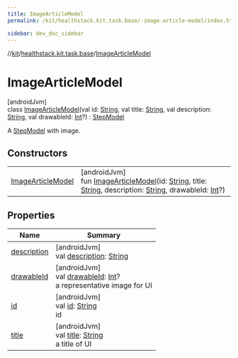```yaml
---
title: ImageArticleModel
permalink: /kit/healthstack.kit.task.base/-image-article-model/index.html

sidebar: dev_doc_sidebar
---
```

//[kit](../../../kit.html)/[healthstack.kit.task.base](../index.html)/[ImageArticleModel](index.html)



# ImageArticleModel



[androidJvm]\
class [ImageArticleModel](index.html)(val id: [String](https://kotlinlang.org/api/latest/jvm/stdlib/kotlin/-string/index.html), val title: [String](https://kotlinlang.org/api/latest/jvm/stdlib/kotlin/-string/index.html), val description: [String](https://kotlinlang.org/api/latest/jvm/stdlib/kotlin/-string/index.html), val drawableId: [Int](https://kotlinlang.org/api/latest/jvm/stdlib/kotlin/-int/index.html)?) : [StepModel](../-step-model/index.html)

A [StepModel](../-step-model/index.html) with image.



## Constructors


| | |
|---|---|
| [ImageArticleModel](-image-article-model.html) | [androidJvm]<br>fun [ImageArticleModel](-image-article-model.html)(id: [String](https://kotlinlang.org/api/latest/jvm/stdlib/kotlin/-string/index.html), title: [String](https://kotlinlang.org/api/latest/jvm/stdlib/kotlin/-string/index.html), description: [String](https://kotlinlang.org/api/latest/jvm/stdlib/kotlin/-string/index.html), drawableId: [Int](https://kotlinlang.org/api/latest/jvm/stdlib/kotlin/-int/index.html)?) |


## Properties


| Name | Summary |
|---|---|
| [description](description.html) | [androidJvm]<br>val [description](description.html): [String](https://kotlinlang.org/api/latest/jvm/stdlib/kotlin/-string/index.html) |
| [drawableId](../-step-model/drawable-id.html) | [androidJvm]<br>val [drawableId](../-step-model/drawable-id.html): [Int](https://kotlinlang.org/api/latest/jvm/stdlib/kotlin/-int/index.html)?<br>a representative image for UI |
| [id](../-step-model/id.html) | [androidJvm]<br>val [id](../-step-model/id.html): [String](https://kotlinlang.org/api/latest/jvm/stdlib/kotlin/-string/index.html)<br>id |
| [title](../-step-model/title.html) | [androidJvm]<br>val [title](../-step-model/title.html): [String](https://kotlinlang.org/api/latest/jvm/stdlib/kotlin/-string/index.html)<br>a title of UI |


